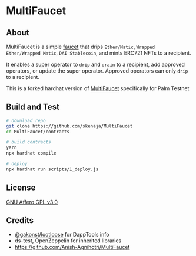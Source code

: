 # MultiFaucet

## About

MultiFaucet is a simple [faucet](https://en.wikipedia.org/wiki/History_of_bitcoin#Bitcoin_faucets) that drips `Ether/Matic`, `Wrapped Ether/Wrapped Matic`, `DAI Stablecoin`, and mints ERC721 NFTs to a recipient.

It enables a super operator to `drip` and `drain` to a recipient, add approved operators, or update the super operator. Approved operators can only `drip` to a recipient.

This is a forked hardhat version of [MultiFaucet](https://github.com/anish-agnihotri/MultiFaucet) specifically for Palm Testnet


## Build and Test

```bash
# download repo
git clone https://github.com/skenaja/MultiFaucet
cd MultiFaucet/contracts

# build contracts
yarn
npx hardhat compile

# deploy
npx hardhat run scripts/1_deploy.js 
```

## License

[GNU Affero GPL v3.0](https://github.com/Anish-Agnihotri/MultiFaucet/blob/master/LICENSE)

## Credits

- [@gakonst/lootloose](https://github.com/gakonst/lootloose) for DappTools info
- ds-test, OpenZeppelin for inherited libraries
- https://github.com/Anish-Agnihotri/MultiFaucet
